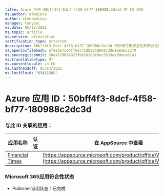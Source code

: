 ```yaml
---
title: Azure 应用 50bff4f3-8dcf-4f58-bf77-180988c2dc3d 的 ID 信息
ms.author: elmalova
author: elenamalova
manager: tonybal
ms.date: 05/13/2022
ms.topic: article
ms.service: attestation
certification_type: attested
description: 50bff4f3-8dcf-4f58-bf77-180988c2dc3d 的所有可用安全性和符合性信息。
ms.openlocfilehash: ef881e7ccdf75e771db881986972061eeabc2279
ms.sourcegitcommit: 28e4529834823fb61620dc9ac5b33eeddaca67a1
ms.translationtype: MT
ms.contentlocale: zh-CN
ms.lasthandoff: 05/14/2022
ms.locfileid: "65411568"
---
```

# <a name="azure-app-id-50bff4f3-8dcf-4f58-bf77-180988c2dc3d"></a>Azure 应用 ID：50bff4f3-8dcf-4f58-bf77-180988c2dc3d


### <a name="apps-associated-with-this-id"></a>与此 ID 关联的应用：
| **应用名称** | **认证** | **在 AppSource 中查看** |
|--------------|---------------|-----------------------|
| [Financial Times](../forward/WA200004054.md) |  | [https://appsource.microsoft.com/product/office/WA200004054](https://appsource.microsoft.com/product/office/WA200004054) |

### <a name="microsoft-365-app-compliance-status"></a>Microsoft 365应用符合性状态
- Publisher证明状态：已完成
